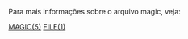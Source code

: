 Para mais informações sobre o arquivo magic, veja:

[MAGIC(5)](http://unixhelp.ed.ac.uk/CGI/man-cgi?magic)
[FILE(1)](http://unixhelp.ed.ac.uk/CGI/man-cgi?file)